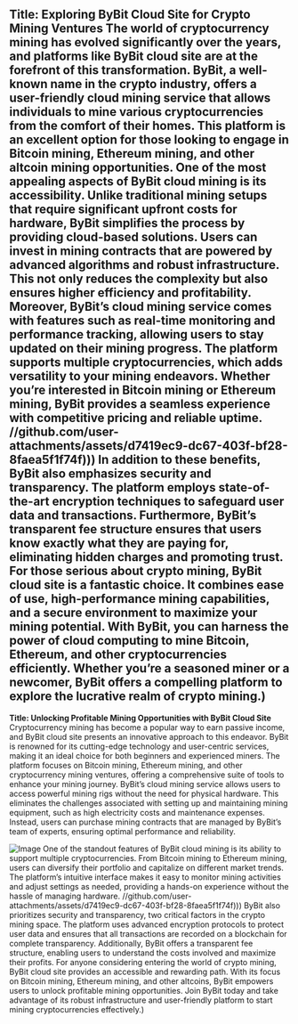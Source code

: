 **Title: Exploring ByBit Cloud Site for Crypto Mining Ventures**
The world of cryptocurrency mining has evolved significantly over the years, and platforms like ByBit cloud site are at the forefront of this transformation. ByBit, a well-known name in the crypto industry, offers a user-friendly cloud mining service that allows individuals to mine various cryptocurrencies from the comfort of their homes. This platform is an excellent option for those looking to engage in Bitcoin mining, Ethereum mining, and other altcoin mining opportunities. 
One of the most appealing aspects of ByBit cloud mining is its accessibility. Unlike traditional mining setups that require significant upfront costs for hardware, ByBit simplifies the process by providing cloud-based solutions. Users can invest in mining contracts that are powered by advanced algorithms and robust infrastructure. This not only reduces the complexity but also ensures higher efficiency and profitability.
Moreover, ByBit’s cloud mining service comes with features such as real-time monitoring and performance tracking, allowing users to stay updated on their mining progress. The platform supports multiple cryptocurrencies, which adds versatility to your mining endeavors. Whether you’re interested in Bitcoin mining or Ethereum mining, ByBit provides a seamless experience with competitive pricing and reliable uptime.
 //github.com/user-attachments/assets/d7419ec9-dc67-403f-bf28-8faea5f1f74f)))
In addition to these benefits, ByBit also emphasizes security and transparency. The platform employs state-of-the-art encryption techniques to safeguard user data and transactions. Furthermore, ByBit’s transparent fee structure ensures that users know exactly what they are paying for, eliminating hidden charges and promoting trust.
For those serious about crypto mining, ByBit cloud site is a fantastic choice. It combines ease of use, high-performance mining capabilities, and a secure environment to maximize your mining potential. With ByBit, you can harness the power of cloud computing to mine Bitcoin, Ethereum, and other cryptocurrencies efficiently. Whether you’re a seasoned miner or a newcomer, ByBit offers a compelling platform to explore the lucrative realm of crypto mining.)
---
**Title: Unlocking Profitable Mining Opportunities with ByBit Cloud Site**
Cryptocurrency mining has become a popular way to earn passive income, and ByBit cloud site presents an innovative approach to this endeavor. ByBit is renowned for its cutting-edge technology and user-centric services, making it an ideal choice for both beginners and experienced miners. The platform focuses on Bitcoin mining, Ethereum mining, and other cryptocurrency mining ventures, offering a comprehensive suite of tools to enhance your mining journey.
ByBit’s cloud mining service allows users to access powerful mining rigs without the need for physical hardware. This eliminates the challenges associated with setting up and maintaining mining equipment, such as high electricity costs and maintenance expenses. Instead, users can purchase mining contracts that are managed by ByBit’s team of experts, ensuring optimal performance and reliability.

![Image](https://github.com/user-attachments/assets/4a25d116-2220-4385-b08e-f287af8fcbc4)
One of the standout features of ByBit cloud mining is its ability to support multiple cryptocurrencies. From Bitcoin mining to Ethereum mining, users can diversify their portfolio and capitalize on different market trends. The platform’s intuitive interface makes it easy to monitor mining activities and adjust settings as needed, providing a hands-on experience without the hassle of managing hardware.
 //github.com/user-attachments/assets/d7419ec9-dc67-403f-bf28-8faea5f1f74f)))
ByBit also prioritizes security and transparency, two critical factors in the crypto mining space. The platform uses advanced encryption protocols to protect user data and ensures that all transactions are recorded on a blockchain for complete transparency. Additionally, ByBit offers a transparent fee structure, enabling users to understand the costs involved and maximize their profits.
For anyone considering entering the world of crypto mining, ByBit cloud site provides an accessible and rewarding path. With its focus on Bitcoin mining, Ethereum mining, and other altcoins, ByBit empowers users to unlock profitable mining opportunities. Join ByBit today and take advantage of its robust infrastructure and user-friendly platform to start mining cryptocurrencies effectively.)
